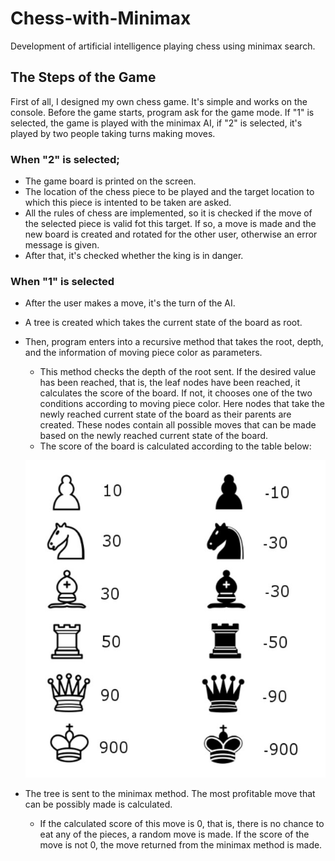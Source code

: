 # Chess-with-Minimax
Development of artificial intelligence playing chess using minimax search.

## The Steps of the Game
First of all, I designed my own chess game. It's simple and works on the console. Before the game starts, program ask for the game mode. If "1" is selected, the game is played with the minimax AI, if "2" is selected, it's played by two people taking turns making moves.

### When "2" is selected;
  - The game board is printed on the screen. 
  - The location of the chess piece to be played and the target location to which this piece is intented to be taken are asked. 
  - All the rules of chess are implemented, so it is checked if the move of the selected piece is valid fot this target. If so, a move is made and the new board is created and rotated for the other user, otherwise an error message is given. 
  - After that, it's checked whether the king is in danger.

### When "1" is selected

  - After the user makes a move, it's the turn of the AI.
  - A tree is created which takes the current state of the board as root.
  - Then, program enters into a recursive method that takes the root, depth, and the information of moving piece color as parameters.
    - This method checks the depth of the root sent. If the desired value has been reached, that is, the leaf nodes have been reached, it calculates the score of the board. If not, it chooses one of the two conditions according to moving piece color. Here nodes that take the newly reached current state of the board as their parents are created. These nodes contain all possible moves that can be made based on the newly reached current state of the board.
    - The score of the board is calculated according to the table below:

    ![alt text](https://github.com/buseargus/Chess-with-Minimax/blob/master/ChessPieceTable.jpg?raw=true)
    
  - The tree is sent to the minimax method. The most profitable move that can be possibly made is calculated.
    - If the calculated score of this move is 0, that is, there is no chance to eat any of the pieces, a random move is made. If the score of the move is not 0, the move returned from the minimax method is made.
